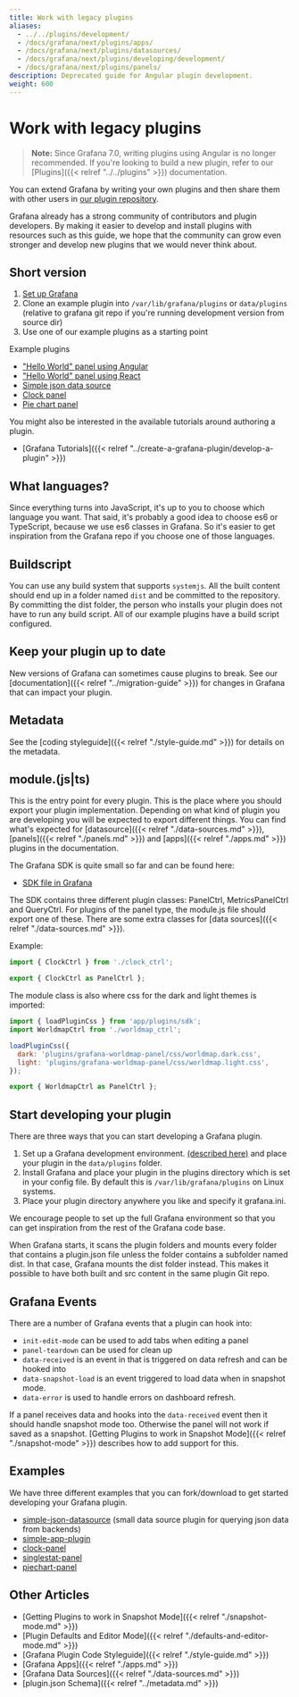 ```yaml
---
title: Work with legacy plugins
aliases:
  - ../../plugins/development/
  - /docs/grafana/next/plugins/apps/
  - /docs/grafana/next/plugins/datasources/
  - /docs/grafana/next/plugins/developing/development/
  - /docs/grafana/next/plugins/panels/
description: Deprecated guide for Angular plugin development.
weight: 600
---
```


# Work with legacy plugins

> **Note:** Since Grafana 7.0, writing plugins using Angular is no longer recommended. If you're looking to build a new plugin, refer to our [Plugins]({{< relref "../../plugins" >}}) documentation.

You can extend Grafana by writing your own plugins and then share them with other users in [our plugin repository](/plugins/).

Grafana already has a strong community of contributors and plugin developers. By making it easier to develop and install plugins with resources such as this guide, we hope that the community can grow even stronger and develop new plugins that we would never think about.

## Short version

1. [Set up Grafana](https://github.com/grafana/grafana/blob/main/contribute/developer-guide.md)
1. Clone an example plugin into `/var/lib/grafana/plugins` or `data/plugins` (relative to grafana git repo if you're running development version from source dir)
1. Use one of our example plugins as a starting point

Example plugins

- ["Hello World" panel using Angular](https://github.com/grafana/simple-angular-panel)
- ["Hello World" panel using React](https://github.com/grafana/simple-react-panel)
- [Simple json data source](https://github.com/grafana/simple-json-datasource)
- [Clock panel](https://github.com/grafana/clock-panel)
- [Pie chart panel](https://github.com/grafana/piechart-panel)

You might also be interested in the available tutorials around authoring a plugin.

- [Grafana Tutorials]({{< relref "../create-a-grafana-plugin/develop-a-plugin" >}})

## What languages?

Since everything turns into JavaScript, it's up to you to choose which language you want. That said, it's probably a good idea to choose es6 or TypeScript, because we use es6 classes in Grafana. So it's easier to get inspiration from the Grafana repo if you choose one of those languages.

## Buildscript

You can use any build system that supports `systemjs`. All the built content should end up in a folder named `dist` and be committed to the repository. By committing the dist folder, the person who installs your plugin does not have to run any build script. All of our example plugins have a build script configured.

## Keep your plugin up to date

New versions of Grafana can sometimes cause plugins to break. See our [documentation]({{< relref "../migration-guide" >}}) for changes in
Grafana that can impact your plugin.

## Metadata

See the [coding styleguide]({{< relref "./style-guide.md" >}}) for details on the metadata.

## module.(js|ts)

This is the entry point for every plugin. This is the place where you should export
your plugin implementation. Depending on what kind of plugin you are developing you
will be expected to export different things. You can find what's expected for [datasource]({{< relref "./data-sources.md" >}}), [panels]({{< relref "./panels.md" >}})
and [apps]({{< relref "./apps.md" >}}) plugins in the documentation.

The Grafana SDK is quite small so far and can be found here:

- [SDK file in Grafana](https://github.com/grafana/grafana/blob/main/public/app/plugins/sdk.ts)

The SDK contains three different plugin classes: PanelCtrl, MetricsPanelCtrl and QueryCtrl. For plugins of the panel type, the module.js file should export one of these. There are some extra classes for [data sources]({{< relref "./data-sources.md" >}}).

Example:

```javascript
import { ClockCtrl } from './clock_ctrl';

export { ClockCtrl as PanelCtrl };
```

The module class is also where css for the dark and light themes is imported:

```javascript
import { loadPluginCss } from 'app/plugins/sdk';
import WorldmapCtrl from './worldmap_ctrl';

loadPluginCss({
  dark: 'plugins/grafana-worldmap-panel/css/worldmap.dark.css',
  light: 'plugins/grafana-worldmap-panel/css/worldmap.light.css',
});

export { WorldmapCtrl as PanelCtrl };
```

## Start developing your plugin

There are three ways that you can start developing a Grafana plugin.

1. Set up a Grafana development environment. [(described here)](https://github.com/grafana/grafana/blob/main/contribute/developer-guide.md) and place your plugin in the `data/plugins` folder.
1. Install Grafana and place your plugin in the plugins directory which is set in your config file. By default this is `/var/lib/grafana/plugins` on Linux systems.
1. Place your plugin directory anywhere you like and specify it grafana.ini.

We encourage people to set up the full Grafana environment so that you can get inspiration from the rest of the Grafana code base.

When Grafana starts, it scans the plugin folders and mounts every folder that contains a plugin.json file unless
the folder contains a subfolder named dist. In that case, Grafana mounts the dist folder instead.
This makes it possible to have both built and src content in the same plugin Git repo.

## Grafana Events

There are a number of Grafana events that a plugin can hook into:

- `init-edit-mode` can be used to add tabs when editing a panel
- `panel-teardown` can be used for clean up
- `data-received` is an event in that is triggered on data refresh and can be hooked into
- `data-snapshot-load` is an event triggered to load data when in snapshot mode.
- `data-error` is used to handle errors on dashboard refresh.

If a panel receives data and hooks into the `data-received` event then it should handle snapshot mode too. Otherwise the panel will not work if saved as a snapshot. [Getting Plugins to work in Snapshot Mode]({{< relref "./snapshot-mode" >}}) describes how to add support for this.

## Examples

We have three different examples that you can fork/download to get started developing your Grafana plugin.

- [simple-json-datasource](https://github.com/grafana/simple-json-datasource) (small data source plugin for querying json data from backends)
- [simple-app-plugin](https://github.com/grafana/simple-app-plugin)
- [clock-panel](https://github.com/grafana/clock-panel)
- [singlestat-panel](https://github.com/grafana/grafana/tree/main/public/app/plugins/panel/singlestat)
- [piechart-panel](https://github.com/grafana/piechart-panel)

## Other Articles

- [Getting Plugins to work in Snapshot Mode]({{< relref "./snapshot-mode.md" >}})
- [Plugin Defaults and Editor Mode]({{< relref "./defaults-and-editor-mode.md" >}})
- [Grafana Plugin Code Styleguide]({{< relref "./style-guide.md" >}})
- [Grafana Apps]({{< relref "./apps.md" >}})
- [Grafana Data Sources]({{< relref "./data-sources.md" >}})
- [plugin.json Schema]({{< relref "../metadata.md" >}})
